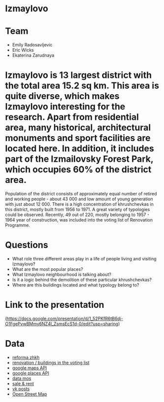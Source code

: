 # Izmaylovo

# Team
- Emily Radosavljevic
- Eric Wicks
- Ekaterina Zarudnaya

# Izmaylovo is 13 largest district with the total area 15.2 sq km. This area is quite diverse, which makes Izmaylovo interesting for the research. Apart from residential area, many historical, architectural monuments and sport facilities are located here. In addition, it includes part of the Izmailovsky Forest Park, which occupies 60% of the district area.
Population of the district consists of approximately equal number of retired and working people -  about 43 000 and low amount of young generation with just about 12 000. 
There is a high concentration of khrushchevkas in this district, mostly built from 1956 to 1971. A great variety of typologies could be observed. Recently, 49 out of 220, mostly belonging to 1957 - 1964 year of construction, was included into the voting list of Renovation Programme.

# Questions
- What role three different areas play in a life of people living and visiting Izmaylovo? 
- What are the most popular places? 
- What Izmaylovo neighbourhood is talking about?
- Is it a logic behind the demolition of these particular khrushchevkas? 
- Where are this buildings located and what typology belong to?

# Link to the presentation
(https://docs.google.com/presentation/d/1_52PKfR6tB6dj-O1FgePvwBMmy6NZ4I_ZsmsEcS1d-0/edit?usp=sharing) 

# Data
- [reforma zhkh](https://www.reformagkh.ru/) 
- [renovation / buildings in the voting list](https://www.mos.ru/city/projects/renovation/)
- [google maps API](https://maps.googleapis.com/maps/api/directions/)
- [google places API]()
- [data mos](https://data.mos.ru/opendata?categoryId=13)
- [sale & rent](https://www.cian.ru/)
- [vk posts](https://vk.com/)
- [Open Street Map](http://openstreetmap.ru)